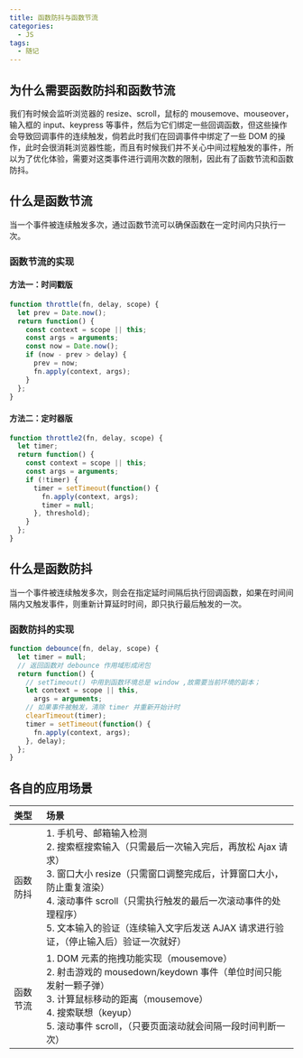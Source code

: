 ```yaml
---
title: 函数防抖与函数节流
categories:
  - JS
tags:
  - 随记
---
```


## 为什么需要函数防抖和函数节流

我们有时候会监听浏览器的 resize、scroll，鼠标的 mousemove、mouseover，输入框的 input、keypress 等事件，然后为它们绑定一些回调函数，但这些操作会导致回调事件的连续触发，倘若此时我们在回调事件中绑定了一些 DOM 的操作，此时会很消耗浏览器性能，而且有时候我们并不关心中间过程触发的事件，所以为了优化体验，需要对这类事件进行调用次数的限制，因此有了函数节流和函数防抖。

## 什么是函数节流

当一个事件被连续触发多次，通过函数节流可以确保函数在一定时间内只执行一次。

### 函数节流的实现

#### 方法一：时间戳版

```js
function throttle(fn, delay, scope) {
  let prev = Date.now();
  return function() {
    const context = scope || this;
    const args = arguments;
    const now = Date.now();
    if (now - prev > delay) {
      prev = now;
      fn.apply(context, args);
    }
  };
}
```

#### 方法二：定时器版

```js
function throttle2(fn, delay, scope) {
  let timer;
  return function() {
    const context = scope || this;
    const args = arguments;
    if (!timer) {
      timer = setTimeout(function() {
        fn.apply(context, args);
        timer = null;
      }, threshold);
    }
  };
}
```

## 什么是函数防抖

当一个事件被连续触发多次，则会在指定延时间隔后执行回调函数，如果在时间间隔内又触发事件，则重新计算延时时间，即只执行最后触发的一次。

### 函数防抖的实现

```js
function debounce(fn, delay, scope) {
  let timer = null;
  // 返回函数对 debounce 作用域形成闭包
  return function() {
    // setTimeout() 中用到函数环境总是 window ,故需要当前环境的副本；
    let context = scope || this,
      args = arguments;
    // 如果事件被触发，清除 timer 并重新开始计时
    clearTimeout(timer);
    timer = setTimeout(function() {
      fn.apply(context, args);
    }, delay);
  };
}
```

## 各自的应用场景

| 类型     | 场景                                                                                                                                                                                                                                                                                                                          |
| :------- | :---------------------------------------------------------------------------------------------------------------------------------------------------------------------------------------------------------------------------------------------------------------------------------------------------------------------------- |
| 函数防抖 | 1. 手机号、邮箱输入检测<br/>2. 搜索框搜索输入（只需最后一次输入完后，再放松 Ajax 请求）<br/>3. 窗口大小 resize（只需窗口调整完成后，计算窗口大小，防止重复渲染）<br/>4. 滚动事件 scroll（只需执行触发的最后一次滚动事件的处理程序）<br/>5. 文本输入的验证（连续输入文字后发送 AJAX 请求进行验证，（停止输入后）验证一次就好） |
| 函数节流 | 1. DOM 元素的拖拽功能实现（mousemove）<br/>2. 射击游戏的 mousedown/keydown 事件（单位时间只能发射一颗子弹）<br/>3. 计算鼠标移动的距离（mousemove）<br/>4. 搜索联想（keyup）<br/>5. 滚动事件 scroll，（只要页面滚动就会间隔一段时间判断一次）                                                                                  |

